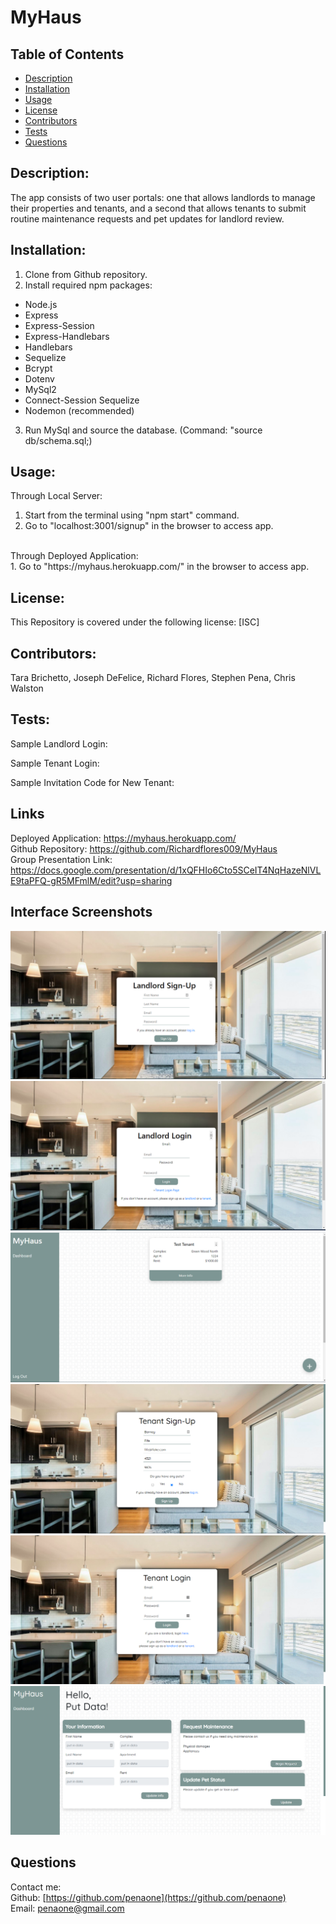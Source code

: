 # MyHaus

## Table of Contents
* [Description](#description)
* [Installation](#installation)
* [Usage](#usage)
* [License](#license)
* [Contributors](#contributors)
* [Tests](#tests)
* [Questions](#questions)

## Description:
The app consists of two user portals: one that allows landlords to manage their properties and tenants, and a second that allows tenants to submit routine maintenance requests and pet updates for landlord review. 

## Installation:
1. Clone from Github repository. <br>
2. Install required npm packages: <br>
* Node.js <br>
* Express <br>
* Express-Session <br>
* Express-Handlebars <br>
* Handlebars <br>
* Sequelize <br>
* Bcrypt <br>
* Dotenv <br>
* MySql2 <br>
* Connect-Session Sequelize <br>
* Nodemon (recommended)<br>
3. Run MySql and source the database. (Command: "source db/schema.sql;)<br>

## Usage:
Through Local Server:<br>
1. Start from the terminal using "npm start" command. <br>
2. Go to "localhost:3001/signup" in the browser to access app. <br>
<br>
Through Deployed Application:<br>
1. Go to "https://myhaus.herokuapp.com/" in the browser to access app.<br>


## License:
This Repository is covered under the following license: [ISC] 

## Contributors:
Tara Brichetto, Joseph DeFelice, Richard Flores, Stephen Pena, Chris Walston 

## Tests:

Sample Landlord Login: <br>

Sample Tenant Login: <br>

Sample Invitation Code for New Tenant: <br>

## Links
Deployed Application: https://myhaus.herokuapp.com/ <br>
Github Repository: https://github.com/Richardflores009/MyHaus <br>
Group Presentation Link: https://docs.google.com/presentation/d/1xQFHIo6Cto5SCeIT4NqHazeNlVLE9taPFQ-gR5MFmlM/edit?usp=sharing <br>

## Interface Screenshots

![](public/img/Signup.PNG)
![](public/img/LLLogin.PNG)
![](public/img/LLDashboard.PNG)
![](public/img/tenantsignup.PNG)
![](public/img/tenantlogin.PNG)
![](public/img/tenantdash.PNG)

## Questions
Contact me:<br>
Github: [https://github.com/penaone](https://github.com/penaone)<br>
Email: [penaone@gmail.com](penaone@gmail.com)<br>

